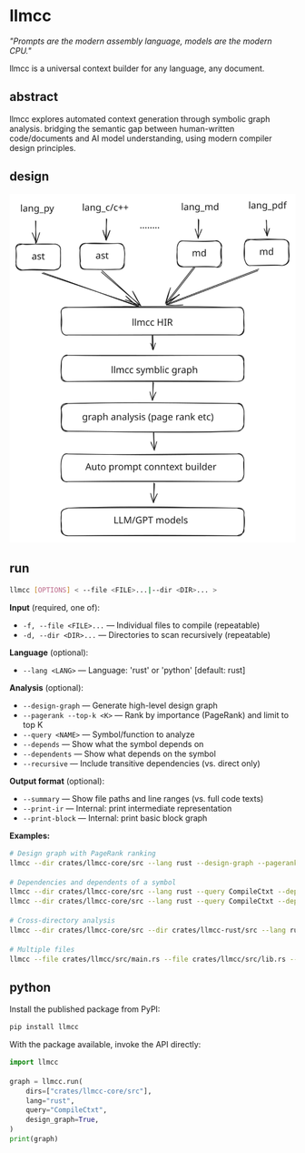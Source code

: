 # llmcc

*"Prompts are the modern assembly language, models are the modern CPU."*

llmcc is a universal context builder for any language, any document.

## abstract

llmcc explores automated context generation through symbolic graph analysis. bridging the semantic gap between human-written code/documents and AI model understanding, using modern compiler design principles.

## design

![design](doc/design.svg)

## run

```bash
llmcc [OPTIONS] < --file <FILE>...|--dir <DIR>... >
```

**Input** (required, one of):
- `-f, --file <FILE>...` — Individual files to compile (repeatable)
- `-d, --dir <DIR>...` — Directories to scan recursively (repeatable)

**Language** (optional):
- `--lang <LANG>` — Language: 'rust' or 'python' [default: rust]

**Analysis** (optional):
- `--design-graph` — Generate high-level design graph
- `--pagerank --top-k <K>` — Rank by importance (PageRank) and limit to top K
- `--query <NAME>` — Symbol/function to analyze
- `--depends` — Show what the symbol depends on
- `--dependents` — Show what depends on the symbol
- `--recursive` — Include transitive dependencies (vs. direct only)

**Output format** (optional):
- `--summary` — Show file paths and line ranges (vs. full code texts)
- `--print-ir` — Internal: print intermediate representation
- `--print-block` — Internal: print basic block graph

**Examples:**
```bash
# Design graph with PageRank ranking
llmcc --dir crates/llmcc-core/src --lang rust --design-graph --pagerank --top-k 100

# Dependencies and dependents of a symbol
llmcc --dir crates/llmcc-core/src --lang rust --query CompileCtxt --depends
llmcc --dir crates/llmcc-core/src --lang rust --query CompileCtxt --dependents --recursive

# Cross-directory analysis
llmcc --dir crates/llmcc-core/src --dir crates/llmcc-rust/src --lang rust --design-graph --pagerank --top-k 25

# Multiple files
llmcc --file crates/llmcc/src/main.rs --file crates/llmcc/src/lib.rs --lang rust --query run_main
```

## python

Install the published package from PyPI:

```bash
pip install llmcc
```

With the package available, invoke the API directly:

```python
import llmcc

graph = llmcc.run(
	dirs=["crates/llmcc-core/src"],
	lang="rust",
	query="CompileCtxt",
	design_graph=True,
)
print(graph)
```
